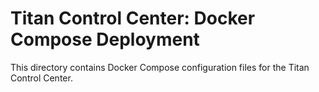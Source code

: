 # Titan Control Center: Docker Compose Deployment

This directory contains Docker Compose configuration files for the Titan Control Center.
